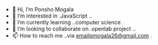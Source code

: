 - 👋 Hi, I’m Ponsho Mogala
- 👀 I’m interested in .JavaScript ..
- 🌱 I’m currently learning ..computer science .
- 💞️ I’m looking to collaborate on .openlab project ..
- 📫 How to reach me ..via emailpmogala26@gmail.com .

<!---
pmogala/pmogala is a ✨ special ✨ repository because its `README.md` (this file) appears on your GitHub profile.
You can click the Preview link to take a look at your changes.
--->
